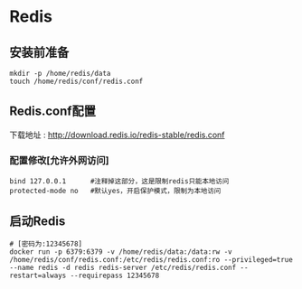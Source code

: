 # Redis

## 安装前准备

```shell
mkdir -p /home/redis/data
touch /home/redis/conf/redis.conf
```

## Redis.conf配置

下载地址 : http://download.redis.io/redis-stable/redis.conf

### 配置修改[允许外网访问]

```shell
bind 127.0.0.1 		#注释掉这部分，这是限制redis只能本地访问
protected-mode no 	#默认yes，开启保护模式，限制为本地访问
```

## 启动Redis 

```shell
# [密码为:12345678]
docker run -p 6379:6379 -v /home/redis/data:/data:rw -v /home/redis/conf/redis.conf:/etc/redis/redis.conf:ro --privileged=true --name redis -d redis redis-server /etc/redis/redis.conf --restart=always --requirepass 12345678 
```